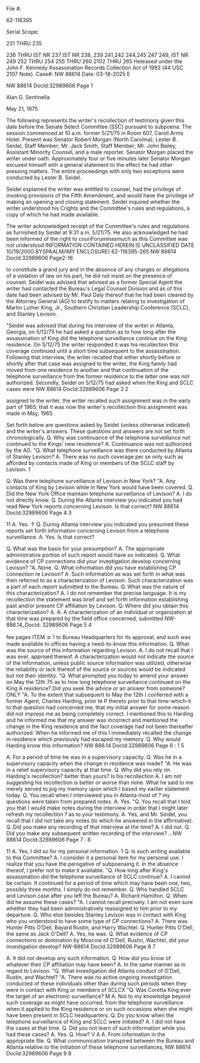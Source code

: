 File #:

62-116395

Serial Scope:

231 THRU 235

236 THRU IST NR 237
IST NR 238, 239
241,242
244,245
247
249, IST NR 249
252 THRU 254
255 THRU 260
2102 THRU 265
Heleased under the John F. Kennedy Assassination Records
Collection Act of 1992 (44 USC 2107 Note). Case#: NW 88614
Date: 03-18-2025
E

NW 88614 Docld:32989606 Page 1

Alan G. Sentinella

May 21, 1975

The following represents the writer's recollection
of testimony given this date before the Senate Select Committee
(SSC) pursuant to subpoena. The session commenced at 10 a.m.
former
5/21/75 in Room 607, Caroll Arms Hotel.
Present was Senator
Robert Morgan (North Carolina); Lester B. Seidel, Staff Member;
Mr. Jack Smith, Staff Member; Mr. John Bailey, Assistant
Minority Counsel, and a male reporter. Senator Morgan placed
the writer under oath. Approximately four or five minutes later
Senator Morgan excused himself with a general statement to
the effect he had other pressing matters. The entire proceedings
with only two exceptions were conducted by Lester B. Seidel.

Seidel explained the writer was entitled to counsel,
had the privilege of invoking provisions of the Fifth Amendment,
and would have the privilege of making an opening and closing
statement. Seidel inquired whether the writer understood his
Crights and the Committee's rules and regulations, a copy of
which he had made available.

The writer acknowledged receipt of the Committee's
rules and regulations as furnished by Seidel at 9:31 a.m.
5/21/75. He also acknowledged he had been informed of the right
to couriForuminasmuch as this Committee was not understood
INFORMATION CONTAINED
HEREIN IS UNCLASSIFIED
DATE 10/19/2000
BYSPAALM/IMY ENCLOSURE) 62-116395-265
NW 88614 Docld:32989606 Page2-16

to constitute a grand jury and in the absence of any charges
or allegations of a violation of law on his part, he did not
insist on the presence of counsel.
Seidel was advised that
advised as a former Special Agent the
writer had contacted the Bureau's Legal Counsel Division and
as of this date had been advised by Mr. Paul Daly thereof that
he had been cleared by the Attorney General (AG) to testify
to matters relating to investigation of Martin Luther King, Jr.,
Southern Christian Leadership Conference (SCLC), and Stanley
Levison.

"Seidel was advised that during his interview of the
writer in Atlanta, Georgia, on 5/12/75 he had asked a question
as to how long after the assassination of King did the telephone
surveillance continue on the King residence. On 5/12/75 the
writer responded it was his recollection this coverage continued
until a short time subsequent to the assassination. Following
that interview, the writer recalled that either shortly before
or shortly after that case was assigned to the writer, the King
family had moved from one residence to another and that
continuation of the telephone surveillance from the former
residence to the latter one was not authorized. Secondly,
Seidel on 5/12/75 had asked when the King and SCLC cases were
NW 88614 Docld:32989606 Page 3
2

assigned to the writer, the writer recalled such assignment
was in the early part of 1965; that it was now the writer's
recollection this assignment was made in May, 1965.

Set forth below are questions asked by Seidel (unless
otherwise indicated) and the writer's answers. These questions
and answers are not set forth chronologically.
Q. Why was continuance of the telephone surveillance
not continued to the Kings' new residence?
A.
Continuance was not authorized by the AG.
"Q. What telephone surveillance was there conducted by
Atlanta of Stanley Levison?
A. There was no such coverage per se only such as afforded
by contacts made of King or members of the SCLC staff by
Levison.
1

Q. Was there telephone surveillance of Levison in New York?
"A. Any contacts of King by Levison while in New York would
have been covered.
Q. Did the New York Office maintain telephone surveillance
of Levison?
A.
I do not directly know.
Q. During the Atlanta interview you indicated you had read
New York reports concerning Levison. Is that correct?
NW 88614 Docld:32989606 Page 4
3

11
A. Yes.
↑ Q. During Atlanta interview you indicated you presumed
these reports set forth information concerning Levison from
a telephone surveillance.
A. Yes.
Is that correct?

Q. What was the basis for your presumption?
A. The appropriate administrative portion of such report
would have so indicated.
Q. What evidence of CP connections did your investigation
develop concerning Levison?
"A. None.
Q. What information did you have establishing CP connection
re Levison?
A. Such information as was set forth in what was then referred
to as a characterization of Levison. Such characterization was
a part of each report submitted to the Bureau.
Q. What was the nature of this characterization?
A.
I do not remember the precise language. It is my recollection
the statement was brief and set forth information establishing
past and/or present CP affiliation by Levison.
Q. Where did you obtain this characterization?
Α.
A. A characterization of an individual or organization at
that time was prepared by the field office concerned, submitted
NW-886.14_DocId: 32989606 Page 5
4

fee
pages
ITEM
ㅍ
1
to Bureau Headquarters for its approval, and such was made
available to offices having a need-to-know this information.
Q. What was the source of this information regarding Levison.
A.
I do not recall that I was ever, apprised thereof. A
characterization would not indicate the source of the information,
unless public source information was utilized, otherwise the
reliability or lack thereof of the source or sources would be
indicated but not their identity.
"Q. What prompted you today to amend your answer on May the 12th
75 as to how long telephone surveillance continued on the King
A
residence? Did you seek the advice or an answer from someone?
ONLY
"A. To the extent that subsequent to May the 12th I conferred
with a former Agent, Charles Harding, prior te
P
thereto
prior to that time-which-it
to that question
had concerned me, that my initial answer for some reason did not
impress me as being completely correct. I mentioned this to
Harding and he informed me that my answer was incorrect and
mentioned the change in the King residence and the fact coverage
had not been thereafter authorized. When he informed me of
this I immediately récalled the change in residence which
previously had escaped my memory.
Q. Why would Harding know this information?
NW 886.14 Docld:32989606 Page 6
:
1
5

A. For a period of time he was in a supervisory capacity.
Q. Was he in a supervisory capacity when the change in
residence was made?
"A. He was in a relief supervisory capacity at that time.
Q. Why did you rely on Harding's recollection?
better than yours?
Is his recollection
A.
I am not suggesting his recollection is better or worse
than mine. What he said to me merely served to jog my memory
upon which I based my earlier statement today.
Q. You recall when I interviewed you in Atlanta most of
?
my questions were taken from prepared notes.
A. Yes.
"Q. You recall that I told you that I would make notes during
the interview in order that I might later refresh my recollection
?
as to your testimony.
A. Yes, and Mr. Seidel, you recall that I did not take any
notes (to which he answered in the affirmative).
Q. Did you make any recording of that interview at the time?
A. I did not.
Q. Did you make any subsequent written recording of the
interview?
...NW 88614 Docld:32989606 Page 7
:
6

11
A. Yes, I did so for my personal information.
1
Q.
Is such writing available to this Committee?
A.
I consider it a personal item for my personal use.
I realize that you have the perogative of subpoenaing it.
In the absence thereof, I prefer not to make it available.
"Q. How long after King's assassination did the telephone
surveillance of SCLC continue?
A. I cannot be certain. It continued for a period of time
which may have been one, two, possibly three months. I simply
do not remember.
Q. Who handled SCLC and Levison case after you left the Bureau?
A. Richard Hamilton.
Q. When did he assume these cases?
"A. I cannot recall precisely. I am not even sure whether they
had been administratively reassigned to him prior to my departure.
Q. Who else besides Stanley Levison was in contact with King
who you understood to have some type of CP connections?
A. There was Hunter Pitts O'Dell, Bayard Rustin, and Harry
Wachtel.
Q. Hunter Pitts O'Dell, the same as Jack O'Dell?
A. Yes, he was.
Q. What evidence of CP connections or domination by Moscow of
O'Dell, Rustin, Wachtel, did your investigation develop?
NW-88614 Docld:32989606 Page 8
7

A. It did not develop any such information.
Q. How did you know of whatever their CP affiliation may
have been?
A.
In the same manner as in regard to Levison.
"Q. What investigation did Atlanta conduct of O'Dell, Rustin,
and Wachtel?
"A. There was no active ongoing investigation conducted of
these individuals other than during such periods when they were
in contact with King or members of SCLCX
"Q. Was Coretta King ever the target of an electronic surveillance?
M
A. Not to my knowledge beyond such coverage as might have occurred.
from the telephone surveillance when it applied to the King
residence or on such occasions when she might have been present
in SCLC headquarters.
Q. Do you know when the telephone surveillance of King and
SCLC were initiated?
A.
I did not have the cases at that time.
Q. Did you not learn of such information while you had these
cases?
A. Yes.
Q. How?
V
A
A. From information in the appropriate file.
Q. What communication transpired between the Bureau and
Atlanta relative to the initiation of these telephone surveillances,
NW 88614 Docld:32989606 Page 9
8
